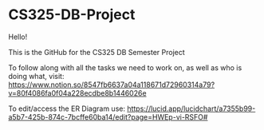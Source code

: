 # CS325-DB-Project

Hello!

This is the GitHub for the CS325 DB Semester Project

To follow along with all the tasks we need to work on, as well as who is doing what, visit: 
https://www.notion.so/8547fb6637a04a118671d72960314a79?v=80f4086fa0f04a228ecdbe8b1446026e

To edit/access the ER Diagram use:
https://lucid.app/lucidchart/a7355b99-a5b7-425b-874c-7bcffe60ba14/edit?page=HWEp-vi-RSFO#

